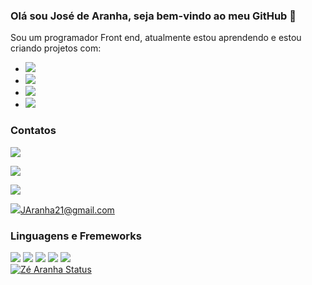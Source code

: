 ### Olá sou José de Aranha, seja bem-vindo ao meu GitHub 👋

Sou um programador Front end, atualmente estou aprendendo e estou criando projetos com:
<br>
  - <img src="https://img.shields.io/badge/HTML5-E34F26?style=for-the-badge&logo=html5&logoColor=white" />
  - <img src="https://img.shields.io/badge/CSS3-1572B6?style=for-the-badge&logo=css3&logoColor=white" />
  - <img src="https://img.shields.io/badge/JavaScript-F7DF1E?style=for-the-badge&logo=javascript&logoColor=black" />
  - <img src="https://img.shields.io/badge/React-20232A?style=for-the-badge&logo=react&logoColor=61DAFB" />

### Contatos

  <p>
    <a href="https://www.linkedin.com/in/josé-de-aranha-65b49b2bb">
      <img src="https://img.shields.io/badge/LinkedIn-0077B5?style=for-the-badge&logo=linkedin&logoColor=white" />
    </a>
  </p>
  <p>
    <a href="tel:+5575982489610">
      <img src="https://img.shields.io/badge/WhatsApp-25D366?style=for-the-badge&logo=whatsapp&logoColor=white" />
    </a>
  </p>
  
  <p>
    <a href="https://www.instagram.com/zespider__?igsh=MWZlaXl6bHFycjJnbg==">
      <img src="https://img.shields.io/badge/Instagram-E4405F?style=for-the-badge&logo=instagram&logoColor=white" />
    </a>
  </p>
  <p>
    <a href="mailto:JAranha21@gmail.com?subject=Assunto%20do%20Email&body=Corpo%20do%20Email">
      <img src="https://img.shields.io/badge/Gmail-D14836?style=for-the-badge&logo=gmail&logoColor=white" />JAranha21@gmail.com
    </a>
  </p>

  ### Linguagens e Fremeworks
  <img src="https://img.shields.io/badge/JavaScript-F7DF1E?style=for-the-badge&logo=javascript&logoColor=black" /> <img src="https://img.shields.io/badge/Python-3776AB?style=for-the-badge&logo=python&logoColor=white" /> <img src="https://img.shields.io/badge/React-20232A?style=for-the-badge&logo=react&logoColor=61DAFB" /> <img src="https://img.shields.io/badge/Node.js-43853D?style=for-the-badge&logo=node.js&logoColor=white" /> <img src="https://img.shields.io/badge/MySQL-00000F?style=for-the-badge&logo=mysql&logoColor=white" />
  <br>
  [![Zé Aranha Status](https://github-readme-stats.vercel.app/api?username=zearanha)](https://github.com/anuraghazra/github-readme-stats)
